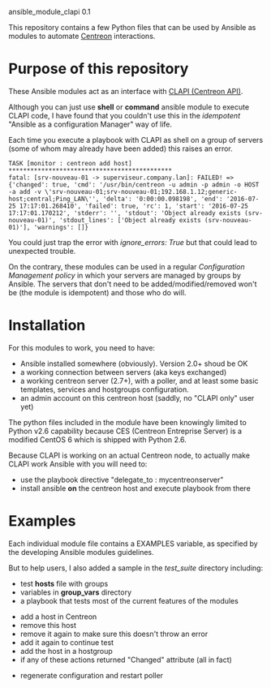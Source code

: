 ansible_module_clapi 0.1

This repository contains a few Python files that can be used by Ansible as modules to automate [Centreon](https://www.centreon.com/fr/) interactions.

# Purpose of this repository

These Ansible modules act as an interface with [CLAPI (Centreon API)](https://documentation.centreon.com/docs/centreon-clapi/en/latest/).

Although you can just use **shell** or **command** ansible module to execute CLAPI code, I have found that you couldn't use this in the *idempotent* "Ansible as a configuration Manager" way of life.

Each time you execute a playbook with CLAPI as shell on a group of servers (some of whom may already have been added) this raises an error.
```
TASK [monitor : centreon add host] *********************************************
fatal: [srv-nouveau-01 -> superviseur.company.lan]: FAILED! => {'changed': true, 'cmd': '/usr/bin/centreon -u admin -p admin -o HOST -a add -v \'srv-nouveau-01;srv-nouveau-01;192.168.1.12;generic-host;central;Ping_LAN\'', 'delta': '0:00:00.098198', 'end': '2016-07-25 17:17:01.268410', 'failed': true, 'rc': 1, 'start': '2016-07-25 17:17:01.170212', 'stderr': '', 'stdout': 'Object already exists (srv-nouveau-01)', 'stdout_lines': ['Object already exists (srv-nouveau-01)'], 'warnings': []}
```

You could just trap the error with *ignore_errors: True* but that could lead to unexpected trouble.

On the contrary, these modules can be used in a regular *Configuration Management* *policy* in which your servers are managed by groups by Ansible. The servers that don't need to be added/modified/removed won't be (the module is idempotent) and those who do will.

# Installation

For this modules to work, you need to have:
* Ansible installed somewhere (obviously). Version 2.0+ shoud be OK
* a working connection between servers (aka keys exchanged)
* a working centreon server (2.7+), with a poller, and at least some basic templates, services and hostgroups configuration.
* an admin account on this centreon host (saddly, no "CLAPI only" user yet)

The python files included in the module have been knowingly limited to Python v2.6 capability because CES (Centreon Entreprise Server) is a modified CentOS 6 which is shipped with Python 2.6.

Because CLAPI is working on an actual Centreon node, to actually make CLAPI work Ansible with you will need to:
* use the playbook directive "delegate_to : mycentreonserver"
* install ansible **on** the centreon host and execute playbook from there

# Examples

Each individual module file contains a EXAMPLES variable, as specified by the developing Ansible modules guidelines. 

But to help users, I also added a sample in the *test_suite* directory including:
* test **hosts** file with groups
* variables in **group_vars** directory
* a playbook that tests most of the current features of the modules
 - add a host in Centreon
 - remove this host 
 - remove it again to make sure this doesn't throw an error
 - add it again to continue test
 - add the host in a hostgroup
 - if any of these actions returned "Changed" attribute (all in fact)
  * regenerate configuration and restart poller